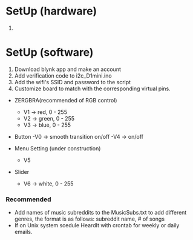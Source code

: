 # SetUp (hardware)
1) 

# SetUp (software)
1) Download blynk app and make an account
2) Add verification code to i2c_D1mini.ino
3) Add the wifi's SSID and password to the script
4) Customize board to match with the corresponding virtual pins.

- ZERGBRA(recommended of RGB control) 
  - V1 -> red, 0 - 255 
  - V2 -> green, 0 - 255 
  - V3 -> blue, 0 - 255

- Button
  -V0 -> smooth transition on/off
  -V4 -> on/off

- Menu Setting (under construction)
  - V5
  
- Slider
  - V6 -> white, 0 - 255

### Recommended
- Add names of music subreddits to the MusicSubs.txt to add different genres, the format is as follows: subreddit name, # of songs
- If on Unix system scedule HeardIt with crontab for weekly or daily emails.
